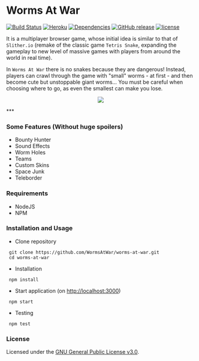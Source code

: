 # Worms At War 

[![Build Status](https://travis-ci.org/WormsAtWar/worms-at-war.svg?branch=master)](https://travis-ci.org/WormsAtWar/worms-at-war)
[![Heroku](http://heroku-badge.herokuapp.com/?app=wormsatwar&style=flat&svg=1)](https://wormsatwar.herokuapp.com/)
[![Dependencies](https://david-dm.org/WormsAtWar/worms-at-war.svg?style=flat)](https://david-dm.org/WormsAtWar/worms-at-war)
[![GitHub release](https://img.shields.io/github/release/WormsAtWar/worms-at-war.svg?maxAge=2592000)](https://github.com/WormsAtWar/worms-at-war/releases/latest)
[![license](https://img.shields.io/github/license/WormsAtWar/worms-at-war.svg?maxAge=2592000)](https://github.com/WormsAtWar/worms-at-war/blob/master/LICENSE)

It is a multiplayer browser game, whose initial idea is similar to that of ``Slither.io`` (remake of the classic game ``Tetris Snake``, expanding the gameplay to new level of massive games with players from around the world in real time).

In ``Worms At War`` there is no snakes because they are dangerous! Instead, players can crawl through the game with "small" worms - at first - and then become cute but unstoppable giant worms... You must be careful when choosing where to go, as even the smallest can make you lose.
<p align="center">
 <img src ="http://i.imgur.com/G2FoCKM.png" />
</p>
***

### Some Features (Without huge spoilers)
- Bounty Hunter  
- Sound Effects
- Worm Holes
- Teams
- Custom Skins
- Space Junk
- Teleborder

### Requirements
- NodeJS
- NPM

### Installation and Usage
- Clone repository
``` shell
 git clone https://github.com/WormsAtWar/worms-at-war.git
 cd worms-at-war
```

- Installation
``` shell
 npm install
```

- Start application (on [http://localhost:3000](http://localhost:3000))
``` shell
 npm start
```

- Testing
``` shell
 npm test
```

### License

Licensed under the [GNU General Public License v3.0](https://github.com/WormsAtWar/worms-at-war/blob/master/LICENSE).
